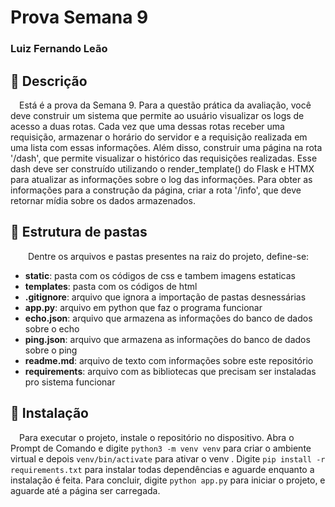 # Prova Semana 9

### Luiz Fernando Leão

## 📜 Descrição

&emsp;Está é a prova da Semana 9. Para a questão prática da avaliação, você deve construir um sistema que permite ao usuário visualizar os logs de acesso a duas rotas. Cada vez que uma dessas rotas receber uma requisição, armazenar o horário do servidor e a requisição realizada em uma lista com essas informações. Além disso, construir uma página na rota '/dash', que permite visualizar o histórico das requisições realizadas. Esse dash deve ser construído utilizando o render_template() do Flask e HTMX para atualizar as informações sobre o log das informações. Para obter as informações para a construção da página, criar a rota '/info', que deve retornar mídia sobre os dados armazenados.

## 📁 Estrutura de pastas

&emsp;&emsp;Dentre os arquivos e pastas presentes na raiz do projeto, define-se:

- <b>static</b>: pasta com os códigos de css e tambem imagens estaticas
- <b>templates</b>: pasta com os códigos de html
- <b>.gitignore</b>: arquivo que ignora a importação de pastas desnessárias
- <b>app.py</b>: arquivo em python que faz o programa funcionar
- <b>echo.json</b>: arquivo que armazena as informações do banco de dados sobre o echo
- <b>ping.json</b>: arquivo que armazena as informações do banco de dados sobre o ping
- <b>readme.md</b>: arquivo de texto com informações sobre este repositório
- <b>requirements</b>: arquivo com as bibliotecas que precisam ser instaladas pro sistema funcionar

## 🔧 Instalação

&emsp;Para executar o projeto, instale o repositório no dispositivo. Abra o Prompt de Comando e digite ```python3 -m venv venv``` para criar o ambiente virtual e depois ```venv/bin/activate``` para ativar o venv
. Digite ```pip install -r requirements.txt``` para instalar todas dependências e aguarde enquanto a instalação é feita.
Para concluir, digite ```python app.py``` para iniciar o projeto, e aguarde até a página ser carregada.